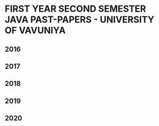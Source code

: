 # FIRST YEAR SECOND SEMESTER JAVA PAST-PAPERS - UNIVERSITY OF VAVUNIYA

## 2016
## 2017
## 2018
## 2019
## 2020
